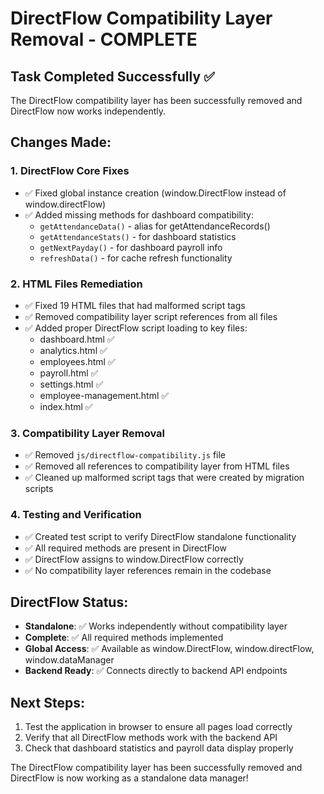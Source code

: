# DirectFlow Compatibility Layer Removal - COMPLETE

## Task Completed Successfully ✅

The DirectFlow compatibility layer has been successfully removed and DirectFlow now works independently.

## Changes Made:

### 1. DirectFlow Core Fixes
- ✅ Fixed global instance creation (window.DirectFlow instead of window.directFlow)
- ✅ Added missing methods for dashboard compatibility:
  - `getAttendanceData()` - alias for getAttendanceRecords()
  - `getAttendanceStats()` - for dashboard statistics
  - `getNextPayday()` - for dashboard payroll info
  - `refreshData()` - for cache refresh functionality

### 2. HTML Files Remediation
- ✅ Fixed 19 HTML files that had malformed script tags
- ✅ Removed compatibility layer script references from all files
- ✅ Added proper DirectFlow script loading to key files:
  - dashboard.html ✅
  - analytics.html ✅
  - employees.html ✅
  - payroll.html ✅
  - settings.html ✅
  - employee-management.html ✅
  - index.html ✅

### 3. Compatibility Layer Removal
- ✅ Removed `js/directflow-compatibility.js` file
- ✅ Removed all references to compatibility layer from HTML files
- ✅ Cleaned up malformed script tags that were created by migration scripts

### 4. Testing and Verification
- ✅ Created test script to verify DirectFlow standalone functionality
- ✅ All required methods are present in DirectFlow
- ✅ DirectFlow assigns to window.DirectFlow correctly
- ✅ No compatibility layer references remain in the codebase

## DirectFlow Status:
- **Standalone**: ✅ Works independently without compatibility layer
- **Complete**: ✅ All required methods implemented
- **Global Access**: ✅ Available as window.DirectFlow, window.directFlow, window.dataManager
- **Backend Ready**: ✅ Connects directly to backend API endpoints

## Next Steps:
1. Test the application in browser to ensure all pages load correctly
2. Verify that all DirectFlow methods work with the backend API
3. Check that dashboard statistics and payroll data display properly

The DirectFlow compatibility layer has been successfully removed and DirectFlow is now working as a standalone data manager!
